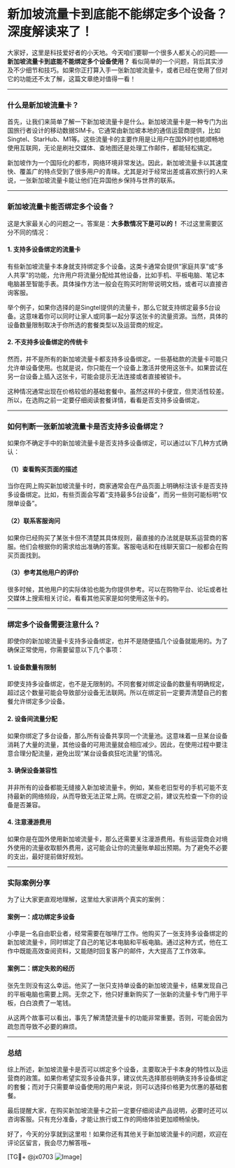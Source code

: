 # 新加坡流量卡到底能不能绑定多个设备？深度解读来了！

大家好，这里是科技爱好者的小天地。今天咱们要聊一个很多人都关心的问题——**新加坡流量卡到底能不能绑定多个设备使用？** 看似简单的一个问题，背后其实涉及不少细节和技巧。如果你正打算入手一张新加坡流量卡，或者已经在使用了但对它的功能还不太了解，这篇文章绝对值得一看！

---

### 什么是新加坡流量卡？

首先，让我们来简单了解一下新加坡流量卡是什么。新加坡流量卡是一种专门为出国旅行者设计的移动数据SIM卡。它通常由新加坡本地的通信运营商提供，比如Singtel、StarHub、M1等。这些流量卡的主要作用是让用户在国外时也能顺畅地使用互联网，无论是刷社交媒体、查地图还是处理工作邮件，都能轻松搞定。

新加坡作为一个国际化的都市，网络环境非常发达。因此，新加坡流量卡以其速度快、覆盖广的特点受到了很多用户的青睐。尤其是对于经常出差或喜欢旅行的人来说，一张新加坡流量卡能让他们在异国他乡保持与世界的联系。

---

### 新加坡流量卡能否绑定多个设备？

这是大家最关心的问题之一。答案是：**大多数情况下是可以的！** 不过这里需要区分不同的情况：

#### 1. **支持多设备绑定的流量卡**
有些新加坡流量卡本身就支持绑定多个设备。这类卡通常会提供“家庭共享”或“多人共享”的功能，允许用户将流量分配给其他设备，比如手机、平板电脑、笔记本电脑甚至智能手表。具体操作方法一般会在购买时附带说明文档，或者可以直接咨询客服。

举个例子，如果你选择的是Singtel提供的流量卡，那么它就支持绑定最多5台设备。这意味着你可以同时让家人或同事一起分享这张卡的流量资源。当然，具体的设备数量限制取决于你所选的套餐类型以及运营商的规定。

#### 2. **不支持多设备绑定的传统卡**
然而，并不是所有的新加坡流量卡都支持多设备绑定。一些基础款的流量卡可能只允许单设备使用。也就是说，你只能在一个设备上激活并使用这张卡。如果尝试在另一台设备上插入这张卡，可能会提示无法连接或者直接被锁卡。

这种情况通常出现在价格较低的基础套餐中。虽然这样的卡便宜，但灵活性较差。所以，在选购之前一定要仔细阅读套餐详情，看看是否支持多设备绑定。

---

### 如何判断一张新加坡流量卡是否支持多设备绑定？

如果你不确定手中的新加坡流量卡是否支持多设备绑定，可以通过以下几种方式确认：

#### （1）查看购买页面的描述
当你在网上购买新加坡流量卡时，商家通常会在产品页面上明确标注该卡是否支持多设备绑定。比如，有些页面会写着“支持最多5台设备”，而另一些则可能标明“仅限单设备”。

#### （2）联系客服询问
如果你已经购买了某张卡但不清楚其具体规则，最直接的办法就是联系运营商的客服。他们会根据你的需求给出准确的答案。客服电话和在线聊天窗口一般都会在购买页面找到。

#### （3）参考其他用户的评价
很多时候，其他用户的实际体验也能为你提供参考。可以在购物平台、论坛或者社交媒体上搜索相关讨论，看看其他买家是如何使用这张卡的。

---

### 绑定多个设备需要注意什么？

即使你的新加坡流量卡支持多设备绑定，也并不是随便插几个设备就能用的。为了确保正常使用，你需要留意以下几个事项：

#### 1. **设备数量有限制**
即使支持多设备绑定，也不是无限制的。不同套餐对绑定设备的数量有明确规定，超过这个数量可能会导致部分设备无法联网。所以在绑定前一定要弄清楚自己的套餐允许绑定多少设备。

#### 2. **设备间流量分配**
如果你绑定了多台设备，那么所有设备共享同一个流量池。这意味着一旦某台设备消耗了大量的流量，其他设备的可用流量就会相应减少。因此，在使用过程中要注意合理分配流量，避免出现“某台设备疯狂吃流量”的情况。

#### 3. **确保设备兼容性**
并非所有的设备都能无缝接入新加坡流量卡。例如，某些老旧型号的手机可能不支持最新的网络频段，从而导致无法正常上网。在绑定之前，建议先检查一下你的设备是否兼容。

#### 4. **注意漫游费用**
如果你是在国外使用新加坡流量卡，那么还需要关注漫游费用。有些运营商会对境外使用的流量收取额外费用，这可能会让你的流量账单超出预期。为了避免不必要的支出，最好提前做好规划。

---

### 实际案例分享

为了让大家更直观地理解，这里给大家讲两个真实的案例：

#### 案例一：成功绑定多设备
小李是一名自由职业者，经常需要在咖啡厅工作。他购买了一张支持多设备绑定的新加坡流量卡，同时绑定了自己的笔记本电脑和平板电脑。通过这种方式，他在工作中既能高效查阅资料，又能随时回复客户的邮件，大大提高了工作效率。

#### 案例二：绑定失败的经历
张先生则没有这么幸运。他买了一张只支持单设备的新加坡流量卡，结果发现自己的平板电脑也需要上网。无奈之下，他只好重新购买了一张新的流量卡专门用于平板，白白浪费了一笔钱。

从这两个故事可以看出，事先了解清楚流量卡的功能非常重要。否则，可能会因为疏忽而导致不必要的麻烦。

---

### 总结

综上所述，新加坡流量卡是否可以绑定多个设备，主要取决于卡本身的特性以及运营商的政策。如果你希望实现多设备共享，建议优先选择那些明确支持多设备绑定的套餐；而对于只需要单设备使用的用户来说，则可以选择价格更为优惠的基础套餐。

最后提醒大家，在购买新加坡流量卡之前一定要仔细阅读产品说明，必要时还可以咨询客服。只有充分准备，才能让旅行或工作的网络体验更加顺畅愉快。

好了，今天的分享就到这里啦！如果你还有其他关于新加坡流量卡的问题，欢迎在评论区留言，我会尽力解答哦~

[TG💪+ @jx0703 ![Image](https://github.com/user-attachments/assets/dbca1d08-cadb-493c-b0ec-ad6f7a83f270)]